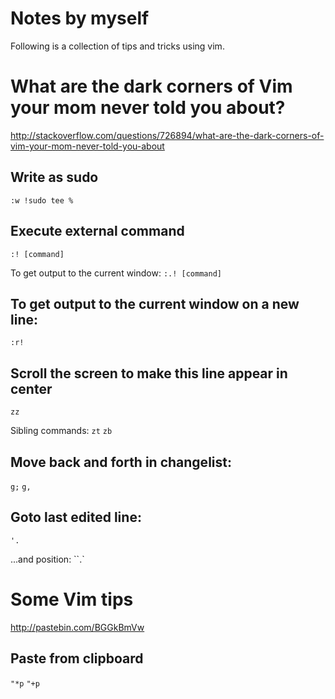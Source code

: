 # Notes by myself
Following is a collection of tips and tricks using vim.

# What are the dark corners of Vim your mom never told you about?
<http://stackoverflow.com/questions/726894/what-are-the-dark-corners-of-vim-your-mom-never-told-you-about>

## Write as sudo
`:w !sudo tee %`

## Execute external command
`:! [command]`

To get output to the current window:
`:.! [command]`

## To get output to the current window on a new line:
`:r!`

## Scroll the screen to make this line appear in center
`zz`

Sibling commands:
`zt`
`zb`

## Move back and forth in changelist:
`g;`
`g,`

## Goto last edited line:
`'.`

...and position:
``.` 

# Some Vim tips
<http://pastebin.com/BGGkBmVw>

## Paste from clipboard
`"*p`
`"+p`

